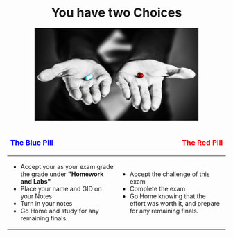 <div align="center">
<h1>You have two Choices</h1>
<img src="images/red-blue-pill.jpg" width="75%" />
</div>

<table width="100%" border="0">
<thead>
<td><h3 style="color: blue">The Blue Pill</h3></td>
<td align="right"><h3 style="color: red">The Red Pill</h3></td>
</thead>
<tr>
<td width="50%" valign="top">
<ul>
<li> Accept your as your exam grade the grade under <b>"Homework and Labs"</b></li>
<li> Place your name and GID on your Notes</li>
<li> Turn in your notes</li>
<li> Go Home and study for any remaining finals.</li>
</ul>
</td>
<td width="50%">
<ul>
<li> Accept the challenge of this exam</li>
<li> Complete the exam</li>
<li> Go Home knowing that the effort was worth it, and prepare for any remaining finals.</li>

</ul>
</td>
</tr>
</table>
